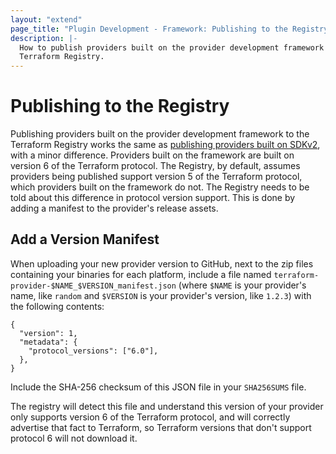 ```yaml
---
layout: "extend"
page_title: "Plugin Development - Framework: Publishing to the Registry"
description: |-
  How to publish providers built on the provider development framework to the
  Terraform Registry.
---
```


# Publishing to the Registry

Publishing providers built on the provider development framework to the
Terraform Registry works the same as [publishing providers built on
SDKv2](/docs/registry/providers/publishing.html), with a minor difference.
Providers built on the framework are built on version 6 of the Terraform
protocol. The Registry, by default, assumes providers being published support
version 5 of the Terraform protocol, which providers built on the framework do
not. The Registry needs to be told about this difference in protocol version
support. This is done by adding a manifest to the provider's release assets.

## Add a Version Manifest

When uploading your new provider version to GitHub, next to the zip files
containing your binaries for each platform, include a file named
`terraform-provider-$NAME_$VERSION_manifest.json` (where `$NAME` is your
provider's name, like `random` and `$VERSION` is your provider's version, like
`1.2.3`) with the following contents:

```
{
  "version": 1,
  "metadata": {
    "protocol_versions": ["6.0"],
  },
}
```

Include the SHA-256 checksum of this JSON file in your `SHA256SUMS` file.

The registry will detect this file and understand this version of your provider
only supports version 6 of the Terraform protocol, and will correctly advertise
that fact to Terraform, so Terraform versions that don't support protocol 6
will not download it.
